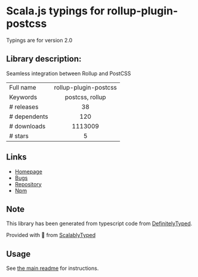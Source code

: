 
# Scala.js typings for rollup-plugin-postcss

Typings are for version 2.0

## Library description:
Seamless integration between Rollup and PostCSS

|                    |                 |
| ------------------ | :-------------: |
| Full name          | rollup-plugin-postcss |
| Keywords           | postcss, rollup |
| # releases         | 38 |
| # dependents       | 120 |
| # downloads        | 1113009 |
| # stars            | 5 |

## Links
- [Homepage](https://github.com/egoist/rollup-plugin-postcss#readme)
- [Bugs](https://github.com/egoist/rollup-plugin-postcss/issues)
- [Repository](https://github.com/egoist/rollup-plugin-postcss)
- [Npm](https://www.npmjs.com/package/rollup-plugin-postcss)
    


## Note
This library has been generated from typescript code from [DefinitelyTyped](https://definitelytyped.org).

Provided with :purple_heart: from [ScalablyTyped](https://github.com/oyvindberg/ScalablyTyped)

## Usage
See [the main readme](../../readme.md) for instructions.


